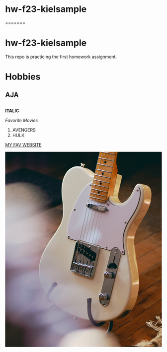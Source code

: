 
# hw-f23-kielsample
=======
# hw-f23-kielsample

This repo is practicing the first homework assignment.

# Hobbies


## AJA 

##       

**ITALIC**

*Favorite Movies*

1. AVENGERS 
2. HULK


[MY FAV WEBSITE](WWW.GOOGLE.COM)


![DescribingThis](images/tele.jpg)

